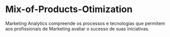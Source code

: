 # Mix-of-Products-Otimization
Marketing Analytics compreende os processos e tecnologias que permitem aos profissionais de Marketing avaliar o sucesso de suas iniciativas. 
